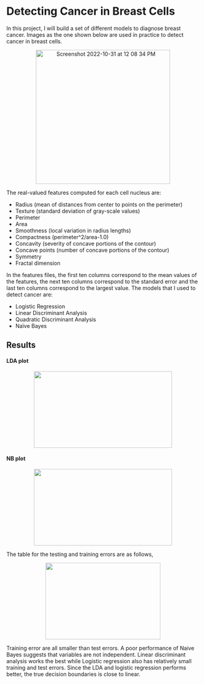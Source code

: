 # Detecting Cancer in Breast Cells
In this project, I will build a set of different models to diagnose breast cancer. Images as the one
shown below are used in practice to detect cancer in breast cells.

<p align="center">
  <img width="350" alt="Screenshot 2022-10-31 at 12 08 34 PM" src="https://user-images.githubusercontent.com/114110108/199058014-d5554aee-f53d-4911-bec1-f5cbac654b70.png">
</p>

The real-valued features computed for each cell nucleus are:
- Radius (mean of distances from center to points on the perimeter)
- Texture (standard deviation of gray-scale values)
- Perimeter
- Area
- Smoothness (local variation in radius lengths)
- Compactness (perimeter^2/area-1.0)
- Concavity (severity of concave portions of the contour)
- Concave points (number of concave portions of the contour)
- Symmetry
- Fractal dimension

In the features files, the first ten columns correspond to the mean values of the features, the next ten columns
correspond to the standard error and the last ten columns correspond to the largest value.
The models that I used to detect cancer are:
- Logistic Regression
- Linear Discriminant Analysis
- Quadratic Discriminant Analysis
- Naïve Bayes
## Results
#### LDA plot
    
<p align="center">
  <img width="360" height="200" src="https://user-images.githubusercontent.com/114110108/199062367-11f2e602-a204-413a-92b2-cf0200f07fd0.png">
</p>
    
#### NB plot
<p align="center">
  <img width="360" height="200" src="https://user-images.githubusercontent.com/114110108/199062541-15db23fd-cc19-44d9-b096-7b72e864fce8.png">
</p> 
    
The table for the testing and training errors are as follows,
<p align="center">
  <img width="300" height="200" src="https://user-images.githubusercontent.com/114110108/199062699-666701fc-5413-4859-8a35-692b1a7026d2.png">
</p> 
  

Training error are all smaller than test errors. A poor performance of Naive Bayes suggests that variables are
not independent. Linear discriminant analysis works the best while Logistic regression also has relatively
small training and test errors. Since the LDA and logistic regression performs better, the true decision
boundaries is close to linear.
